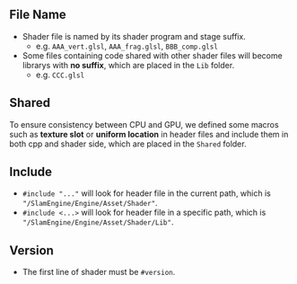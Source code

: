 ## File Name
- Shader file is named by its shader program and stage suffix.
  - e.g. `AAA_vert.glsl`, `AAA_frag.glsl`, `BBB_comp.glsl`
- Some files containing code shared with other shader files will become librarys with **no suffix**, which are placed in the `Lib` folder.
  - e.g. `CCC.glsl`

## Shared
To ensure consistency between CPU and GPU, we defined some macros such as **texture slot** or **uniform location** in header files and include them in both cpp and shader side, which are placed in the `Shared` folder.

## Include
- `#include "..."` will look for header file in the current path, which is `"/SlamEngine/Engine/Asset/Shader"`.
- `#include <...>` will look for header file in a specific path, which is `"/SlamEngine/Engine/Asset/Shader/Lib"`.

## Version
- The first line of shader must be `#version`.

